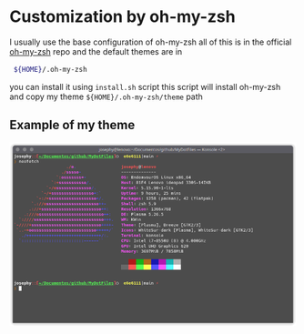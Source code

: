 # Customization by oh-my-zsh
I usually use the base configuration of oh-my-zsh
all of this is in the official [oh-my-zsh](https://github.com/ohmyzsh/ohmyzsh) repo and the default themes are in

```bash
 ${HOME}/.oh-my-zsh 
```

you can install it using `install.sh` script this script will install oh-my-zsh and copy my theme `${HOME}/.oh-my-zsh/theme` path

## Example of my theme 

![Example oh-my-zsh theme](media/example.png)
